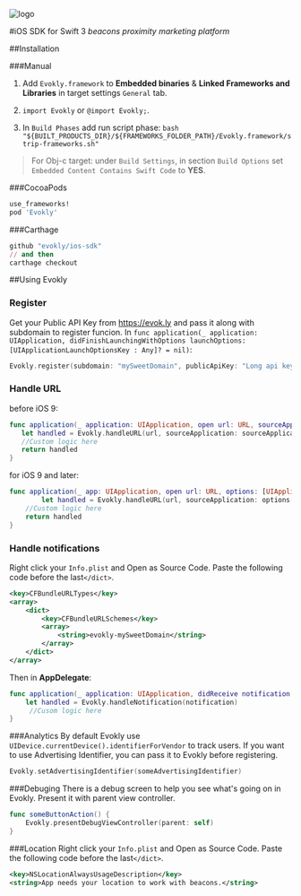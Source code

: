 ![logo](https://evok.ly/wp-content/uploads/2016/06/evo-ost.png)

#iOS SDK for Swift 3
*beacons proximity marketing platform*


##Installation

###Manual

1. Add `Evokly.framework` to **Embedded binaries** & **Linked Frameworks and Libraries** in target settings `General` tab.

2. `import Evokly` or `@import Evokly;`.

3. In `Build Phases` add run script phase: 
  	 `bash "${BUILT_PRODUCTS_DIR}/${FRAMEWORKS_FOLDER_PATH}/Evokly.framework/strip-frameworks.sh"
`


> For Obj-c target: under `Build Settings`, in section `Build Options` set `Embedded Content Contains Swift Code` to **YES**.


###CocoaPods

```ruby
use_frameworks!
pod 'Evokly'

```
###Carthage
```ruby
github "evokly/ios-sdk"
// and then
carthage checkout
```

##Using Evokly

### Register
Get your Public API Key from https://evok.ly and pass it along with subdomain to register funcion.
In `func application(_ application: UIApplication, didFinishLaunchingWithOptions launchOptions: [UIApplicationLaunchOptionsKey : Any]? = nil)`:

```swift
Evokly.register(subdomain: "mySweetDomain", publicApiKey: "Long api key")
```

### Handle URL
before iOS 9:

```swift
func application(_ application: UIApplication, open url: URL, sourceApplication: String?, annotation: Any)) -> Bool {
   let handled = Evokly.handleURL(url, sourceApplication: sourceApplication)
   //Custom logic here
   return handled
}
```

for iOS 9 and later:

```swift
func application(_ app: UIApplication, open url: URL, options: [UIApplicationOpenURLOptionsKey : Any] = [:]) -> Bool {
        let handled = Evokly.handleURL(url, sourceApplication: options[UIApplicationOpenURLOptionsKey("UIApplicationOpenURLOptionsSourceApplicationKey")] as? String)
    //Custom logic here
    return handled
}
```

### Handle notifications
Right click your `Info.plist` and Open as Source Code. Paste the following code before the last`</dict>`.

```xml
<key>CFBundleURLTypes</key>
<array>
	<dict>
		<key>CFBundleURLSchemes</key>
		<array>
			<string>evokly-mySweetDomain</string>
		</array>
	</dict>
</array>	
```

Then in **AppDelegate**:

```swift
func application(_ application: UIApplication, didReceive notification: UILocalNotification) {
    let handled = Evokly.handleNotification(notification)
     //Cusom logic here
}
```

###Analytics
By default Evokly use `UIDevice.currentDevice().identifierForVendor` to track users. If you want to use Advertising Identifier, you can pass it to Evokly before registering.

```swift
Evokly.setAdvertisingIdentifier(someAdvertisingIdentifier)
```


###Debuging
There is a debug screen to help you see what's going on in Evokly. Present it with parent view controller.

```swift
func someButtonAction() {
	Evokly.presentDebugViewController(parent: self)
}
```

###Location 
Right click your `Info.plist` and Open as Source Code. Paste the following code before the last`</dict>`.

```xml
<key>NSLocationAlwaysUsageDescription</key>
<string>App needs your location to work with beacons.</string>
```


